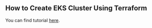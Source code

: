 ## How to Create EKS Cluster Using Terraform

 You can find tutorial [here](https://antonputra.com/terraform/how-to-create-eks-cluster-using-terraform/).
